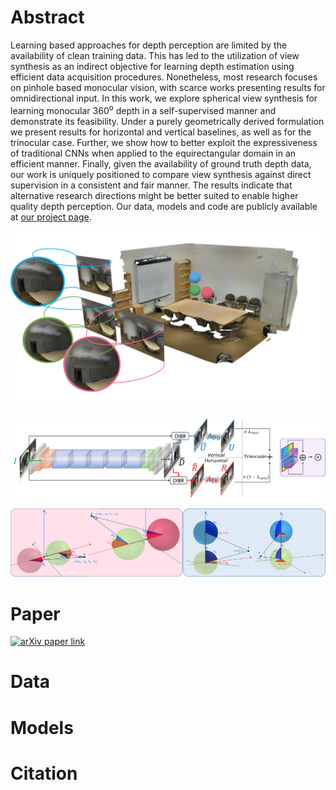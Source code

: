 # Abstract

Learning based approaches for depth perception are limited by the availability of clean training data. 
This has led to the utilization of view synthesis as an indirect objective for learning depth estimation using efficient data acquisition procedures. 
Nonetheless, most research focuses on pinhole based monocular vision, with scarce works presenting results for omnidirectional input.
In this work, we explore spherical view synthesis for learning monocular 360<sup>o</sup> depth in a self-supervised manner and demonstrate its feasibility.
Under a purely geometrically derived formulation we present results for horizontal and vertical baselines, as well as for the trinocular case.
Further, we show how to better exploit the expressiveness of traditional CNNs when applied to the equirectangular domain in an efficient manner.
Finally, given the availability of ground truth depth data, our work is uniquely positioned to compare view synthesis against direct supervision in a consistent and fair manner.
The results indicate that alternative research directions might be better suited to enable higher quality depth perception.
Our data, models and code are publicly available at [our project page](https://vcl3d.github.io/SphericalViewSynthesis/).

![Omnidirectional Trinocular Stereo](./assets/images/trinocular_3d_scene.png "Omnidirectional Trinocular Stereo")

![Network & Supervision](./assets/images/network.png "CNN architecture & different supervision schemes")

![Spherical Disparity Model](./assets/images/spherical_disparity_model.png "Geometrically Derived Spherical Disparity Model")

# Paper
[![arXiv paper link](https://www.gravatar.com/favicon.ico "arXiv")](https://arxiv.org)

# Data

# Models

# Citation
